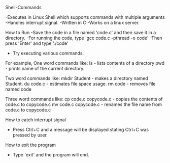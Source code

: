Shell-Commands

-Executes in Linux Shell which supports commands with multiple arguments 
-Handles interrupt signal.
-Written in C 
-Works on a linux server.

How to Run
-Save the code in a file named 'code.c' and then save it in a directory.
-For running the code, type 'gcc code.c -pthread -o code'
-Then press 'Enter' and type './code'
- Try executing various commands.

For example,
One word commands like:
ls - lists contents of a directory
pwd - prints name of the current directory. 


Two word commands like:
mkdir Student - makes a directory named Student.
du code.c - estimates file space usage.
rm code - removes file named code


Three word commands like:
cp code.c copycode.c - copies the contents of code.c to copycode.c
mv code.c copycode.c - renames the file name from code.c to copycode.c

How to catch interrupt signal
- Press Ctrl+C and a message will be displayed stating Ctrl+C was pressed by user.

How to exit the program
- Type 'exit' and the program will end.
